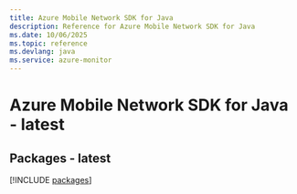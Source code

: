 ```yaml
---
title: Azure Mobile Network SDK for Java
description: Reference for Azure Mobile Network SDK for Java
ms.date: 10/06/2025
ms.topic: reference
ms.devlang: java
ms.service: azure-monitor
---
```

# Azure Mobile Network SDK for Java - latest
## Packages - latest
[!INCLUDE [packages](mobile-network-index.md)]